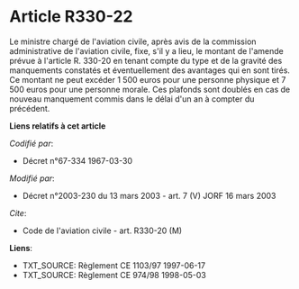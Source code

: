 # Article R330-22

Le ministre chargé de l'aviation civile, après avis de la commission administrative de l'aviation civile, fixe, s'il y a
lieu, le montant de l'amende prévue à l'article R. 330-20 en tenant compte du type et de la gravité des manquements constatés
et éventuellement des avantages qui en sont tirés. Ce montant ne peut excéder 1 500 euros pour une personne physique et 7 500
euros pour une personne morale. Ces plafonds sont doublés en cas de nouveau manquement commis dans le délai d'un an à compter
du précédent.

**Liens relatifs à cet article**

_Codifié par_:

  - Décret n°67-334 1967-03-30

_Modifié par_:

  - Décret n°2003-230 du 13 mars 2003 - art. 7 (V) JORF 16 mars 2003

_Cite_:

  - Code de l'aviation civile - art. R330-20 (M)

**Liens**:

  - TXT_SOURCE: Règlement CE 1103/97 1997-06-17
  - TXT_SOURCE: Règlement CE 974/98 1998-05-03
